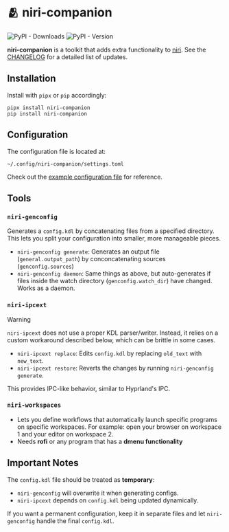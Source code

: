 # 🫂 niri-companion

![PyPI - Downloads](https://img.shields.io/pypi/dd/niri-companion) ![PyPI - Version](https://img.shields.io/pypi/v/niri-companion)

**niri-companion** is a toolkit that adds extra functionality to [niri](https://github.com/YaLTeR/niri). See the [CHANGELOG](./CHANGELOG.md) for a detailed list of updates.

## Installation

Install with `pipx` or `pip` accordingly:

```
pipx install niri-companion
pip install niri-companion
```

## Configuration

The configuration file is located at:

```
~/.config/niri-companion/settings.toml
```

Check out the [example configuration file](./examples/settings.toml) for reference.

## Tools

### `niri-genconfig`

Generates a `config.kdl` by concatenating files from a specified directory.
This lets you split your configuration into smaller, more manageable pieces.

- `niri-genconfig generate`: Generates an output file (`general.output_path`) by conconcatenating sources (`genconfig.sources`)
- `niri-genconfig daemon`: Same things as above, but auto-generates if files inside the watch directory (`genconfig.watch_dir`) have changed. Works as a daemon.

### `niri-ipcext`

> [!WARNING]
> `niri-ipcext` does not use a proper KDL parser/writer. Instead, it relies on a custom workaround described below, which can be brittle in some cases.

- `niri-ipcext replace`: Edits `config.kdl` by replacing `old_text` with `new_text`.
- `niri-ipcext restore`: Reverts the changes by running `niri-genconfig generate`.

This provides IPC-like behavior, similar to Hyprland's IPC.

### `niri-workspaces`

- Lets you define workflows that automatically launch specific programs on specific workspaces. For example: open your browser on workspace 1 and your editor on workspace 2.
- Needs **rofi** or any program that has a **dmenu functionality**

## Important Notes

The `config.kdl` file should be treated as **temporary**:

* `niri-genconfig` will overwrite it when generating configs.
* `niri-ipcext` depends on `config.kdl` being updated dynamically.

If you want a permanent configuration, keep it in separate files and let `niri-genconfig` handle the final `config.kdl`.
